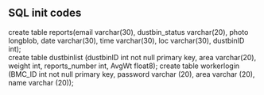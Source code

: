 ## SQL init codes <br>
create table reports(email varchar(30), dustbin_status varchar(20), photo longblob, date varchar(30), time varchar(30), loc varchar(30), dustbinID int);<br>
create table dustbinlist (dustbinID int not null primary key, area varchar(20), weight int, reports_number int, AvgWt float8);
create table workerlogin (BMC_ID int not null primary key, password varchar (20), area varchar (20), name varchar (20));
